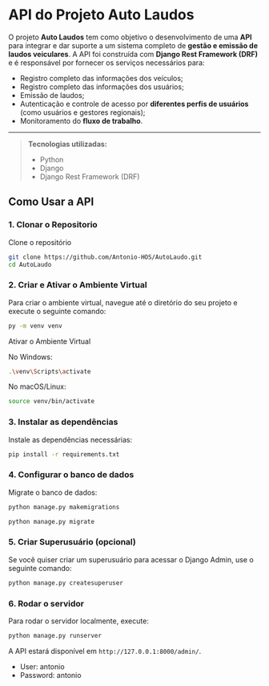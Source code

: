 # API do Projeto Auto Laudos

O projeto **Auto Laudos** tem como objetivo o desenvolvimento de uma **API** para integrar e dar suporte a um sistema completo de **gestão e emissão de laudos veiculares**. A API foi construída com **Django Rest Framework (DRF)** e é responsável por fornecer os serviços necessários para:

- Registro completo das informações dos veículos;
- Registro completo das informações dos usuários;
- Emissão de laudos;
- Autenticação e controle de acesso por **diferentes perfis de usuários** (como usuários e gestores regionais);
- Monitoramento do **fluxo de trabalho**.

---

> **Tecnologias utilizadas:**
>
> - Python
> - Django
> - Django Rest Framework (DRF)

## Como Usar a API

### 1. **Clonar o Repositorio**

Clone o repositório

```bash
git clone https://github.com/Antonio-HOS/AutoLaudo.git
cd AutoLaudo
```

### 2. **Criar e Ativar o Ambiente Virtual**

Para criar o ambiente virtual, navegue até o diretório do seu projeto e execute o seguinte comando:

```bash
py -m venv venv
```

Ativar o Ambiente Virtual

No Windows:
```bash
.\venv\Scripts\activate
```

No macOS/Linux:
```bash
source venv/bin/activate
```

### 3. **Instalar as dependências**

Instale as dependências necessárias:

```bash
pip install -r requirements.txt
```

### 4. **Configurar o banco de dados**

Migrate o banco de dados:

```bash
python manage.py makemigrations
```

```bash
python manage.py migrate
```

### 5. **Criar Superusuário (opcional)**

Se você quiser criar um superusuário para acessar o Django Admin, use o seguinte comando:

```bash
python manage.py createsuperuser
```

### 6. **Rodar o servidor**

Para rodar o servidor localmente, execute:

```bash
python manage.py runserver
```

A API estará disponível em `http://127.0.0.1:8000/admin/`.

- User: antonio
- Password: antonio

